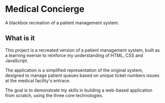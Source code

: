 # Medical Concierge

A blackbox recreation of a patient management system.

## What is it

This project is a recreated version of a patient management system, built as a learning exersie to reinforce my understanding of HTML, CSS and JavaScript.

The application is a simplified representation of the original system, designed to manage patient queues based on unique ticket numbers issues at the medical facility's entrace.

The goal is to demonstrate my skills in building a web-based application from scratch, using the three core technologies.
